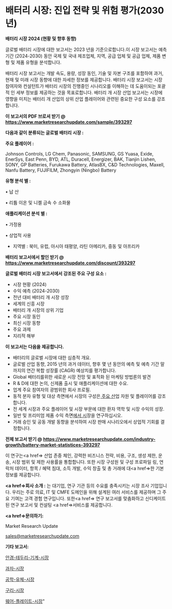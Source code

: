 # 배터리 시장: 진입 전략 및 위험 평가(2030년)

<strong>배터리 시장 2024 (현황 및 향후 동향)</strong>

글로벌 배터리 시장에 대한 보고서는 2023 년을 기준으로합니다.이 시장 보고서는 예측 기간 (2024-2030) 동안 국제 및 국내 제조업체, 지역, 공급 업체 및 공급 업체, 제품 변형 및 제품 유형을 분석합니다.

배터리 시장 보고서는 개발 속도, 용량, 성장 동인, 기술 및 자본 구조를 포함하여 과거, 현재 및 미래 시장 동향에 대한 자세한 정보를 제공합니다. 배터리 시장 보고서는 시장 참여자와 컨설턴트가 배터리 시장의 진행중인 시나리오를 이해하는 데 도움이되는 포괄적 인 세부 정보를 제공하는 것을 목표로합니다. 배터리 개 시장 산업 보고서는 시장에 영향을 미치는 배터리 개 산업의 상위 산업 플레이어와 관련된 중요한 구성 요소를 강조합니다.



<strong>이 보고서의 PDF 브로셔 받기 @ <a href=https://www.marketresearchupdate.com/sample/393297>https://www.marketresearchupdate.com/sample/393297</a></strong>



<strong>다음과 같이 분류되는 글로벌 배터리 시장 :</strong>



<strong>주요 플레이어 :</strong>

Johnson Controls, LG Chem, Panasonic, SAMSUNG, GS Yuasa, Exide, EnerSys, East Penn, BYD, ATL, Duracell, Energizer, BAK, Tianjin Lishen, SONY, GP Batteries, Furukawa Battery, AtlasBX, C&D Technologies, Maxell, Nanfu Battery, FUJIFILM, Zhongyin (Ningbo) Battery



<strong>유형 분석 별 :</strong>

• 납 산

• 리튬 이온 및 니켈 금속 수 소화물



<strong>애플리케이션 분석 별 :</strong>

• 가정용

• 상업적 사용

<ul>
  <li>지역별 : 북미, 유럽, 아시아 태평양, 라틴 아메리카, 중동 및 아프리카</li>
</ul>


<strong>배터리 보고서에서 할인 받기 @ <a href=https://www.marketresearchupdate.com/discount/393297>https://www.marketresearchupdate.com/discount/393297</a></strong>



<strong>글로벌 배터리 시장 보고서에서 강조된 주요 구성 요소 :</strong>
<ul>
  <li>시장 현황 (2024)</li>
  <li>수익 예측 (2024-2030)</li>
  <li>전년 대비 배터리 개 시장 성장</li>
  <li>세계의 신흥 시장</li>
  <li>배터리 개 시장의 상위 기업</li>
  <li>주요 시장 동인</li>
  <li>최신 시장 동향</li>
  <li>주요 과제</li>
  <li>지리적 해부</li>
</ul>


<strong>이 보고서는 다음을 제공합니다.</strong>
<ul>
  <li>배터리의 글로벌 시장에 대한 심층적 개요.</li>
  <li>글로벌 산업 동향, 2015 년의 과거 데이터, 향후 몇 년 동안의 예측 및 예측 기간 말까지의 연간 복합 성장률 (CAGR) 예상치를 평가합니다.</li>
  <li>Global 배터리를위한 새로운 시장 전망 및 표적화 된 마케팅 방법론의 발견</li>
  <li>R &amp; D에 대한 논의, 신제품 출시 및 애플리케이션에 대한 수요.</li>
  <li>업계 주요 참여자의 광범위한 회사 프로필.</li>
  <li>동적 분자 유형 및 대상 측면에서 시장의 구성은<a href=> 주요 산</a>업 자원 및 플레이어를 강조합니다.</li>
  <li>전 세계 시장과 주요 플레이어 및 시장 부문에 대한 환자 역학 및 시장 수익의 성장.</li>
  <li>일반 및 프리미엄 제품 수익 측면<a href=>에서 시</a>장을 연구하십시오.</li>
  <li>거래 승인 및 공동 개발 동향을 분석하여 시장 판매 시나리오에서 상업적 기회를 결정합니다.</li>
</ul>



<strong>전체 보고서 받기 @ <a href=https://www.marketresearchupdate.com/industry-growth/battery-market-statistices-393297>https://www.marketresearchupdate.com/industry-growth/battery-market-statistices-393297</a></strong>

이 연구는<a href=> 산업 존중</a> 체인, 강력한 비즈니스 전략, 비용, 구조, 생성 제한, 운송, 시장 범위 및 제한 사용률을 통합합니다. 또한 시장 구성원 및 구성 프로파일 링, 연락처 데이터, 항목 / 혜택 침대, 소득 개발, 수익 창출 및 총 거래에 대<a href=>한 기본 </a>정보를 제공합니다.



<strong><a href=>회사 소</a>개 :</strong>
는 대기업, 연구 기관 등의 수요를 충족시키는 시장 조사 기업입니다. 우리는 주로 의료, IT 및 CMFE 도메인을 위해 설계된 여러 서비스를 제공하며 그 주요 기여는 고객 경험 연구입니다. 또한<a href=> 연구 보</a>고서를 맞춤화하고 신디케이트 된 연구 보고서 및 컨설팅 <a href=>서비스</a>를 제공합니다.



<strong><a href=>문의하기:</a></strong>

Market Research Update

sales@marketresearchupdate.com



<strong>기타 보고서:</strong>

<a href=https://www.linkedin.com/pulse/안경-테두리-기계-시장-동향-및-성장-전망-market-matrix-musings-analysis/>안경-테두리-기계-시장</a>

<a href=https://www.linkedin.com/pulse/과자-시장-규모-및-성장-2023-consumer-connection-chronicles-24--wzguf/>과자-시장</a>

<a href=https://www.linkedin.com/pulse/공학-유체-시장-규모-및-성장-2023-trend-tracking-tips-360-analysis-7r3df/>공학-유체-시장</a>

<a href=https://www.linkedin.com/pulse/구리-시장-세분화-연구-및-목표-고객2030년-isdailynews-no4ff/>구리-시장</a>

<a href=https://www.linkedin.com/pulse/웨어-플레이트-시장-현재-및-미래-성장-2029-consumer-connection-compendium-ana-bv7hf/>웨어-플레이트-시장</a>"
